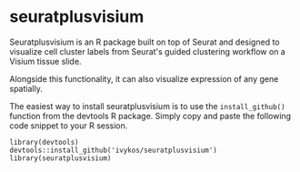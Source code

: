 # seuratplusvisium

Seuratplusvisium is an R package built on top of Seurat and designed to visualize cell cluster labels from Seurat's guided clustering workflow on a Visium
tissue slide.

Alongside this functionality, it can also visualize expression of any gene spatially.

The easiest way to install seuratplusvisium is to use the ```install_github()``` function from the devtools R package. Simply copy and paste the following code snippet to your R session.

```
library(devtools)
devtools::install_github('ivykos/seuratplusvisium')
library(seuratplusvisium)
```
